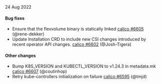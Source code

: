24 Aug 2022

#### Bug fixes

 - Ensure that the flexvolume binary is statically linked [calico #6605](https://github.com/projectcalico/calico/pull/6605) (@rene-dekker)
 - Update Installation CRD to include new CSI changes introduced by recent operator API changes. [calico #6602](https://github.com/projectcalico/calico/pull/6602) (@Josh-Tigera)

#### Other changes

 - Bump K8S_VERSION and KUBECTL_VERSION to v1.24.3 in metadata.mk [calico #6607](https://github.com/projectcalico/calico/pull/6607) (@coutinhop)
 - Retry kube-controllers initialization on failure [calico #6595](https://github.com/projectcalico/calico/pull/6595) (@tmjd)
